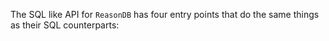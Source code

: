 The SQL like API for `ReasonDB` has four entry points that do the same things as their SQL counterparts:
